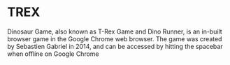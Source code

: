 # TREX
Dinosaur Game, also known as T-Rex Game and Dino Runner, is an in-built browser game in the Google Chrome web browser. The game was created by Sebastien Gabriel in 2014, and can be accessed by hitting the spacebar when offline on Google Chrome
